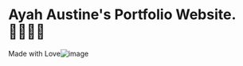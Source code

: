 # Ayah Austine's Portfolio Website. 👨🏾‍💻💥

Made with Love![image](https://user-images.githubusercontent.com/108025555/214836176-c8b4f40e-06fa-4719-af7c-9d32c2b7cf48.png)
